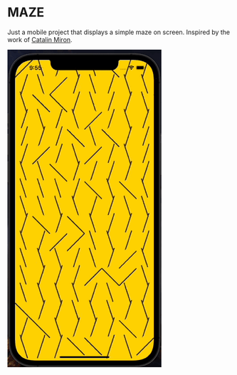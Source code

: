 # MAZE
Just a mobile project that displays a simple maze on screen.
Inspired by the work of [Catalin Miron](https://github.com/catalinmiron/react-native-pseudo-maze).

![maze](./maze.gif)

